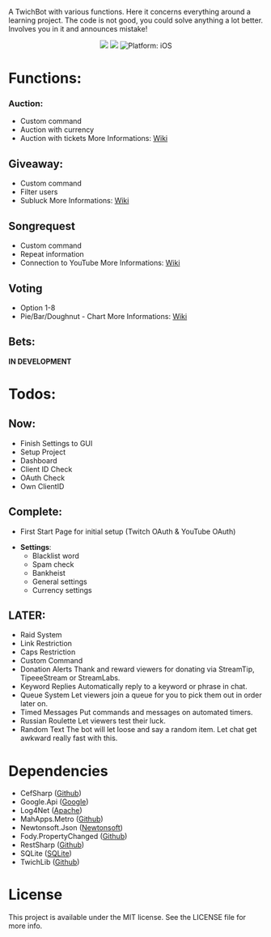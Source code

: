 A TwichBot with various functions. 
Here it concerns everything around a learning project. 
The code is not good, you could solve anything a lot better. 
Involves you in it and announces mistake!

<p align="center">
<a href="https://ci.appveyor.com/project/Moerty/blackboxbot"><img src="https://ci.appveyor.com/api/projects/status/g40rcgxp6tyho0ki?svg=true" style="max-height: 300px;"></a>
<a href="https://www.microsoft.com/net"><img src="https://img.shields.io/badge/.NET%20Framework-4.5-orange.svg" style="max-height: 300px;"></a>
<img src="https://img.shields.io/badge/Platform-.NET-lightgrey.svg" style="max-height: 300px;" alt="Platform: iOS">
</p>

# Functions:
### Auction:
* Custom command
* Auction with currency
* Auction with tickets
More Informations: [Wiki](https://github.com/Moerty/AivaBot/wiki/Home:-Auction)

## Giveaway:
* Custom command
* Filter users
* Subluck
More Informations: [Wiki](https://github.com/Moerty/AivaBot/wiki/Home:-Giveaway)

## Songrequest
* Custom command
* Repeat information
* Connection to YouTube
More Informations: [Wiki](https://github.com/Moerty/AivaBot/wiki/Home:-Songrequest)

## Voting
* Option 1-8
* Pie/Bar/Doughnut - Chart
More Informations: [Wiki](https://github.com/Moerty/AivaBot/wiki/Home:-Voting)

## Bets:
**IN DEVELOPMENT**


# Todos:
## Now:
- Finish Settings to GUI
- Setup Project
- Dashboard
- Client ID Check
- OAuth Check
- Own ClientID

## Complete:
- First Start Page for initial setup (Twitch OAuth & YouTube OAuth)
* **Settings**:
	* Blacklist word
	* Spam check
	* Bankheist
	* General settings
	* Currency settings

## LATER:
- Raid System
- Link Restriction
- Caps Restriction
- Custom Command 
- Donation Alerts Thank and reward viewers for donating via StreamTip, TipeeeStream or StreamLabs.
- Keyword Replies Automatically reply to a keyword or phrase in chat.
- Queue System Let viewers join a queue for you to pick them out in order later on.
- Timed Messages Put commands and messages on automated timers.
- Russian Roulette Let viewers test their luck.
- Random Text The bot will let loose and say a random item. Let chat get awkward really fast with this.



# Dependencies

* CefSharp ([Github](https://github.com/cefsharp/CefSharp))
* Google.Api ([Google](https://developers.google.com/api-client-library/dotnet/))
* Log4Net ([Apache](http://logging.apache.org/log4net/))
* MahApps.Metro ([Github](https://github.com/MahApps/MahApps.Metro))
* Newtonsoft.Json ([Newtonsoft](http://www.newtonsoft.com/json))
* Fody.PropertyChanged ([Github](https://github.com/Fody/PropertyChanged))
* RestSharp ([Github](https://github.com/restsharp/RestSharp))
* SQLite ([SQLite](https://system.data.sqlite.org/index.html/doc/trunk/www/index.wiki))
* TwichLib ([Github](https://github.com/swiftyspiffy/TwitchLib))

# License

This project is available under the MIT license. See the LICENSE file for more info.